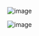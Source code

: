 ![image](https://github.com/user-attachments/assets/3398416b-710c-46f1-801d-a4ac7322b51c)

![image](https://github.com/user-attachments/assets/dd0714cd-c48f-44a5-a213-e468dea84f5e)
